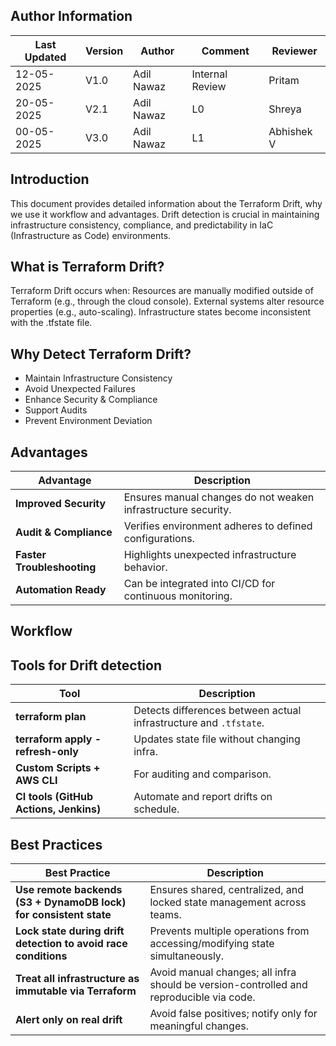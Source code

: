 
 ##  **Author Information**
 | Last Updated | Version | Author          | Comment           | Reviewer |
|--------------|---------|------------------|-------------------|----------|
| 12-05-2025   | V1.0    | Adil Nawaz   | Internal Review   | Pritam   |
| 20-05-2025   | V2.1    | Adil Nawaz   | L0                | Shreya   |
| 00-05-2025   | V3.0    | Adil Nawaz   | L1               | Abhishek V   |


## Introduction
This document provides detailed information about the Terraform Drift, why we use it workflow and advantages.
Drift detection is crucial in maintaining infrastructure consistency, compliance, and predictability in IaC (Infrastructure as Code) environments.

## What is Terraform Drift?
Terraform Drift occurs when:
Resources are manually modified outside of Terraform (e.g., through the cloud console).
External systems alter resource properties (e.g., auto-scaling).
Infrastructure states become inconsistent with the .tfstate file.

## Why Detect Terraform Drift?
 - Maintain Infrastructure Consistency
 - Avoid Unexpected Failures
 - Enhance Security & Compliance
 - Support Audits
 - Prevent Environment Deviation


## Advantages

| Advantage                  | Description                                                   |
| -------------------------- | ------------------------------------------------------------- |
|  **Improved Security**       | Ensures manual changes do not weaken infrastructure security. |
|  **Audit & Compliance**      | Verifies environment adheres to defined configurations.       |
|  **Faster Troubleshooting** | Highlights unexpected infrastructure behavior.                |
|  **Automation Ready**        | Can be integrated into CI/CD for continuous monitoring.       |


## Workflow

## Tools for Drift detection

| Tool                               | Description                                                       |
| ---------------------------------- | ----------------------------------------------------------------- |
| **terraform plan**                   | Detects differences between actual infrastructure and `.tfstate`. |
| **terraform apply -refresh-only**    | Updates state file without changing infra.                        |
| **Custom Scripts + AWS CLI**           | For auditing and comparison.                                      |
| **CI tools (GitHub Actions, Jenkins)** | Automate and report drifts on schedule.                           |

## Best Practices

| **Best Practice**                                                              | **Description**                                                                         |
| ------------------------------------------------------------------------------ | --------------------------------------------------------------------------------------- |
| **Use remote backends (S3 + DynamoDB lock) for consistent state**                  | Ensures shared, centralized, and locked state management across teams.                  |
| **Lock state during drift detection to avoid race conditions**                     | Prevents multiple operations from accessing/modifying state simultaneously.             |
| **Treat all infrastructure as immutable via Terraform**                            | Avoid manual changes; all infra should be version-controlled and reproducible via code. |
| **Alert only on real drift**          | Avoid false positives; notify only for meaningful changes.                              |





